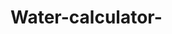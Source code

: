 # Water-calculator-
<html lang="ar">
<head>
    <meta charset="UTF-8">
    <meta name="viewport" content="width=device-width, initial-scale=1.0">
    <title>حاسبة استهلاك الماء</title>
    <style>
        @import url('https://fonts.googleapis.com/css2?family=Cairo:wght@400;700&display=swap');

        body {
            font-family: 'Cairo', sans-serif;
            background: linear-gradient(to right, #4facfe, #00f2fe);
            display: flex;
            justify-content: center;
            align-items: center;
            height: 100vh;
            margin: 0;
            padding: 20px;
        }

        .container {
            background: white;
            padding: 25px;
            border-radius: 10px;
            box-shadow: 0 4px 10px rgba(0, 0, 0, 0.2);
            text-align: center;
            width: 100%;
            max-width: 400px;
        }

        h2 {
            color: #007acc;
            margin-bottom: 10px;
        }

        .input-group {
            display: flex;
            justify-content: center;
            align-items: center;
            gap: 10px;
            margin: 10px 0;
        }

        input {
            width: 50%;
            padding: 10px;
            border: 1px solid #ddd;
            border-radius: 5px;
            font-size: 16px;
            text-align: center;
        }

        button {
            background: #007acc;
            color: white;
            padding: 12px;
            border: none;
            border-radius: 5px;
            font-size: 18px;
            cursor: pointer;
            transition: 0.3s;
            width: 100%;
        }

        button:hover {
            background: #005fa3;
        }

        .result-box {
            margin-top: 20px;
            padding: 15px;
            background: #e0f7fa;
            border-radius: 8px;
            font-size: 18px;
            display: none;
            transition: 0.3s ease-in-out;
        }

        .error {
            color: red;
            font-size: 14px;
            margin-top: 5px;
        }

        @media (max-width: 480px) {
            .container {
                width: 90%;
                padding: 20px;
            }

            h2 {
                font-size: 20px;
            }

            input {
                width: 60%;
                font-size: 14px;
            }

            button {
                font-size: 16px;
            }
        }
    </style>
</head>
<body>

    <div class="container">
        <h2>حاسبة استهلاك الماء</h2>
        <p>أدخل وزنك بالكيلوغرام:</p>
        <div class="input-group">
            <input type="number" id="weight" placeholder="مثال: 70">
        </div>
        <button onclick="calculateWater()">احسب كمية الماء</button>
        <p class="error" id="error-msg"></p>
        <div class="result-box" id="result"></div>
    </div>

    <script>
        function calculateWater() {
            var weight = document.getElementById('weight').value;
            var errorMsg = document.getElementById('error-msg');
            var resultBox = document.getElementById('result');

            if (!weight || weight <= 0) {
                errorMsg.textContent = 'الرجاء إدخال وزن صحيح!';
                resultBox.style.display = 'none';
                return;
            }

            errorMsg.textContent = ''; // مسح رسالة الخطأ
            var waterInLiters = (weight * 35) / 1000; // تحويل إلى لتر
            
            resultBox.innerHTML = `💧 يجب أن تشرب حوالي <strong>${waterInLiters.toFixed(2)} لتر</strong> من الماء يومياً للحفاظ على صحتك!`;
            resultBox.style.display = 'block';
        }
    </script>

</body>
</html>
